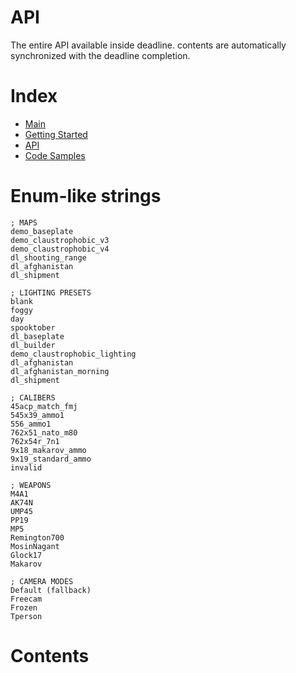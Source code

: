 # API

The entire API available inside deadline. contents are automatically synchronized with the deadline completion.

# Index

-   [Main](./Main.html)
-   [Getting Started](./GettingStarted.html)
-   [API](./Api.html)
-   [Code Samples](./Samples.html)

# Enum-like strings

```
; MAPS
demo_baseplate
demo_claustrophobic_v3
demo_claustrophobic_v4
dl_shooting_range
dl_afghanistan
dl_shipment
```

```
; LIGHTING PRESETS
blank
foggy
day
spooktober
dl_baseplate
dl_builder
demo_claustrophobic_lighting
dl_afghanistan
dl_afghanistan_morning
dl_shipment
```

```
; CALIBERS
45acp_match_fmj
545x39_ammo1
556_ammo1
762x51_nato_m80
762x54r_7n1
9x18_makarov_ammo
9x19_standard_ammo
invalid
```

```
; WEAPONS
M4A1
AK74N
UMP45
PP19
MP5
Remington700
MosinNagant
Glock17
Makarov
```

```
; CAMERA MODES
Default (fallback)
Freecam
Frozen
Tperson
```

# Contents

<div id="__contents__" style="list-style-type: none">

</div>

<script defer>
    fetch("https://raw.githubusercontent.com/phunanon/Insitux/master/integrations/Deadline.json").then((response) => {
        response.text().then((data) => {
            let parsed = JSON.parse(data);
            let doc = document.getElementById("__contents__");
            doc.innerText = "";

            for (i in parsed) {
                let code = "";

                for (other_i in parsed[i].list) {
                    code += parsed[i].list[other_i].directory + "\n";
                    parsed[i].list[other_i].description.forEach((element) => {
                        code += element + "\n";
                    });
                    code += "<br>\n<br/>";
                }

                let list_item = document.createElement("li");
                let title = document.createElement("h1");
                title.innerText = i;
                let description = document.createElement("p");
                description.innerText = parsed[i].description;
                let pre = document.createElement("pre");
                let code_element = document.createElement("code");
                pre.appendChild(code_element);
                code_element.innerHTML = code;

                list_item.appendChild(title);
                list_item.appendChild(description);
                list_item.appendChild(pre);

                doc.appendChild(list_item);
            }
        });
    });
</script>
